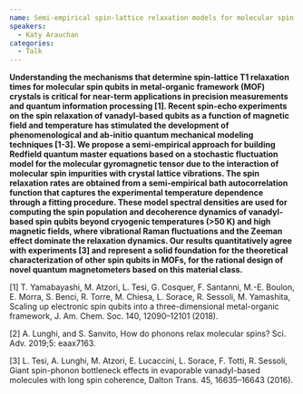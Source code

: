 ```yaml
---
name: Semi-empirical spin-lattice relaxation models for molecular spin qubits in metal-organic frameworks
speakers:
  - Katy Arauchan
categories:
  - Talk
---
```

**Understanding the mechanisms that determine spin-lattice T1 relaxation times for molecular spin qubits in metal-organic framework (MOF) crystals is critical for near-term applications in precision measurements and quantum information processing [1]. Recent spin-echo experiments on the spin relaxation of vanadyl-based qubits as a function of magnetic field and temperature has stimulated the development of phenomenological and ab-initio quantum mechanical modeling techniques [1-3]. We propose a semi-empirical approach for building Redfield quantum master equations based on a stochastic fluctuation model for the molecular gyromagnetic tensor due to the interaction of molecular spin impurities with crystal lattice vibrations. The spin relaxation rates are obtained from a semi-empirical bath autocorrelation function that captures the experimental temperature dependence through a fitting procedure. These model spectral densities are used for computing the spin population and decoherence dynamics of vanadyl-based spin qubits beyond cryogenic temperatures (>50 K) and high magnetic fields, where vibrational Raman fluctuations and the Zeeman effect dominate the relaxation dynamics. Our results quantitatively agree with experiments [3] and represent a solid foundation for the theoretical characterization of other spin qubits in MOFs, for the rational design of novel quantum magnetometers based on this material class.**

[1] T. Yamabayashi, M. Atzori, L. Tesi, G. Cosquer, F. Santanni, M.-E. Boulon, E. Morra, S. Benci, R. Torre, M. Chiesa, L. Sorace, R. Sessoli, M. Yamashita, Scaling up electronic spin qubits into a three-dimensional metal-organic framework, J. Am. Chem. Soc. 140, 12090–12101 (2018).

[2] A. Lunghi, and S. Sanvito, How do phonons relax molecular spins? Sci. Adv. 2019;5: eaax7163.

[3] L. Tesi, A. Lunghi, M. Atzori, E. Lucaccini, L. Sorace, F. Totti, R. Sessoli, Giant spin-phonon bottleneck effects in evaporable vanadyl-based molecules with long spin coherence, Dalton Trans. 45, 16635–16643 (2016).
